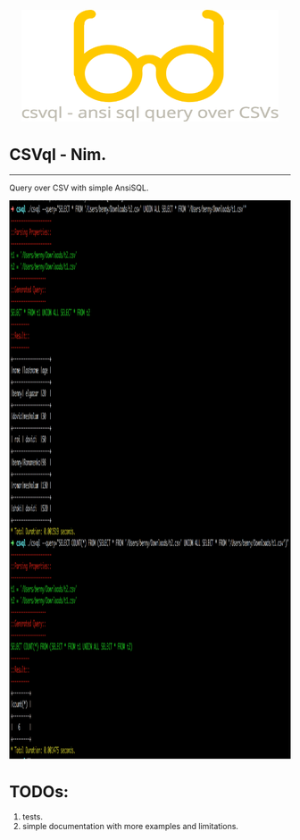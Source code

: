 <p align="center">
  <img width="460" height="200" src="https://github.com/Bennyelg/csvql/blob/master/logo.png">
</p>

# CSVql - Nim.
----

Query over CSV with simple AnsiSQL.

<p align="center">
  <img width="1200" height="1000" src="https://github.com/Bennyelg/csvql/blob/master/csvql_2_0.png">
</p>


# TODOs:
1. tests.
2. simple documentation with more examples and limitations.

